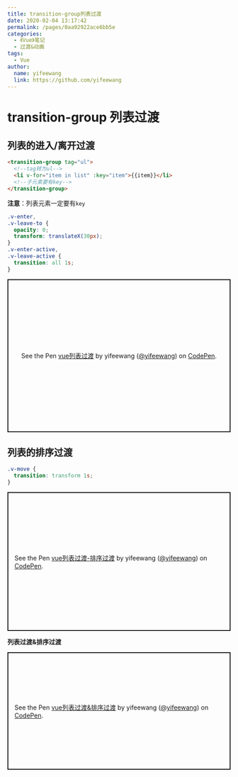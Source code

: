 ```yaml
---
title: transition-group列表过渡
date: 2020-02-04 13:17:42
permalink: /pages/0aa92922ace6bb5e
categories:
  - 《Vue》笔记
  - 过渡&动画
tags:
  - Vue
author:
  name: yifeewang
  link: https://github.com/yifeewang
---
```


# transition-group 列表过渡

## 列表的进入/离开过渡

```html
<transition-group tag="ul">
  <!--tag转为ul-->
  <li v-for="item in list" :key="item">{{item}}</li>
  <!--子元素要有key-->
</transition-group>
```

**注意**：列表元素一定要有`key`

<!-- more -->

```css
.v-enter,
.v-leave-to {
  opacity: 0;
  transform: translateX(30px);
}
.v-enter-active,
.v-leave-active {
  transition: all 1s;
}
```

<p class="codepen" data-height="345" data-theme-id="light" data-default-tab="html,result" data-user="yifeewang" data-slug-hash="WNvxGjQ" style="height: 345px; box-sizing: border-box; display: flex; align-items: center; justify-content: center; border: 2px solid; margin: 1em 0; padding: 1em;" data-pen-title="vue列表过渡">
  <span>See the Pen <a href="https://codepen.io/yifeewang/pen/WNvxGjQ">
  vue列表过渡</a> by yifeewang (<a href="https://codepen.io/yifeewang">@yifeewang</a>)
  on <a href="https://codepen.io">CodePen</a>.</span>
</p>
<script async src="https://static.codepen.io/assets/embed/ei.js"></script>

## 列表的排序过渡

```css
.v-move {
  transition: transform 1s;
}
```

<p class="codepen" data-height="313" data-theme-id="light" data-default-tab="html,result" data-user="yifeewang" data-slug-hash="gOpMwXN" style="height: 313px; box-sizing: border-box; display: flex; align-items: center; justify-content: center; border: 2px solid; margin: 1em 0; padding: 1em;" data-pen-title="vue列表过渡-排序过渡">
  <span>See the Pen <a href="https://codepen.io/yifeewang/pen/gOpMwXN">
  vue列表过渡-排序过渡</a> by yifeewang (<a href="https://codepen.io/yifeewang">@yifeewang</a>)
  on <a href="https://codepen.io">CodePen</a>.</span>
</p>
<script async src="https://static.codepen.io/assets/embed/ei.js"></script>

**列表过渡&排序过渡**

<p class="codepen" data-height="265" data-theme-id="light" data-default-tab="html,result" data-user="yifeewang" data-slug-hash="VwLjmmw" style="height: 265px; box-sizing: border-box; display: flex; align-items: center; justify-content: center; border: 2px solid; margin: 1em 0; padding: 1em;" data-pen-title="vue列表过渡&amp;amp;排序过渡">
  <span>See the Pen <a href="https://codepen.io/yifeewang/pen/VwLjmmw">
  vue列表过渡&amp;排序过渡</a> by yifeewang (<a href="https://codepen.io/yifeewang">@yifeewang</a>)
  on <a href="https://codepen.io">CodePen</a>.</span>
</p>
<script async src="https://static.codepen.io/assets/embed/ei.js"></script>

 
 <comment/> 
 